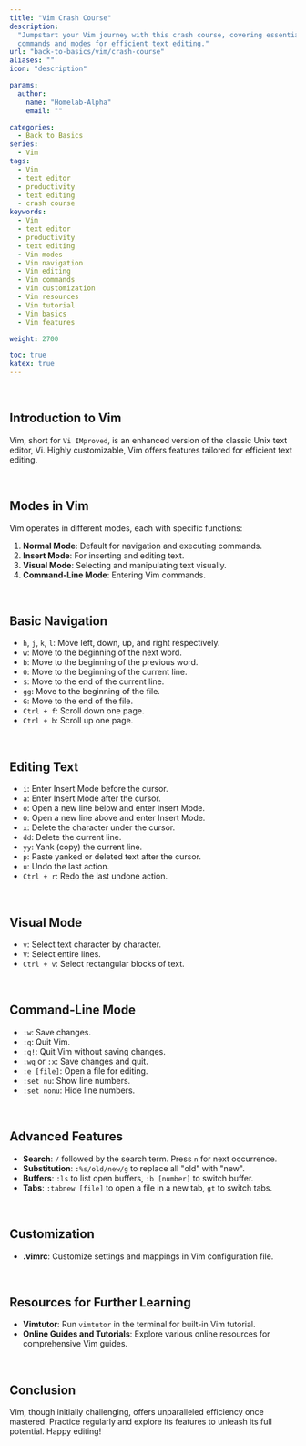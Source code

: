 ```yaml
---
title: "Vim Crash Course"
description:
  "Jumpstart your Vim journey with this crash course, covering essential
  commands and modes for efficient text editing."
url: "back-to-basics/vim/crash-course"
aliases: ""
icon: "description"

params:
  author:
    name: "Homelab-Alpha"
    email: ""

categories:
  - Back to Basics
series:
  - Vim
tags:
  - Vim
  - text editor
  - productivity
  - text editing
  - crash course
keywords:
  - Vim
  - text editor
  - productivity
  - text editing
  - Vim modes
  - Vim navigation
  - Vim editing
  - Vim commands
  - Vim customization
  - Vim resources
  - Vim tutorial
  - Vim basics
  - Vim features

weight: 2700

toc: true
katex: true
---
```


<br />

## Introduction to Vim

Vim, short for `Vi IMproved`, is an enhanced version of the classic Unix text
editor, Vi. Highly customizable, Vim offers features tailored for efficient text
editing.

<br />

## Modes in Vim

Vim operates in different modes, each with specific functions:

1. **Normal Mode**: Default for navigation and executing commands.
2. **Insert Mode**: For inserting and editing text.
3. **Visual Mode**: Selecting and manipulating text visually.
4. **Command-Line Mode**: Entering Vim commands.

<br />

## Basic Navigation

- `h`, `j`, `k`, `l`: Move left, down, up, and right respectively.
- `w`: Move to the beginning of the next word.
- `b`: Move to the beginning of the previous word.
- `0`: Move to the beginning of the current line.
- `$`: Move to the end of the current line.
- `gg`: Move to the beginning of the file.
- `G`: Move to the end of the file.
- `Ctrl + f`: Scroll down one page.
- `Ctrl + b`: Scroll up one page.

<br />

## Editing Text

- `i`: Enter Insert Mode before the cursor.
- `a`: Enter Insert Mode after the cursor.
- `o`: Open a new line below and enter Insert Mode.
- `O`: Open a new line above and enter Insert Mode.
- `x`: Delete the character under the cursor.
- `dd`: Delete the current line.
- `yy`: Yank (copy) the current line.
- `p`: Paste yanked or deleted text after the cursor.
- `u`: Undo the last action.
- `Ctrl + r`: Redo the last undone action.

<br />

## Visual Mode

- `v`: Select text character by character.
- `V`: Select entire lines.
- `Ctrl + v`: Select rectangular blocks of text.

<br />

## Command-Line Mode

- `:w`: Save changes.
- `:q`: Quit Vim.
- `:q!`: Quit Vim without saving changes.
- `:wq` or `:x`: Save changes and quit.
- `:e [file]`: Open a file for editing.
- `:set nu`: Show line numbers.
- `:set nonu`: Hide line numbers.

<br />

## Advanced Features

- **Search**: `/` followed by the search term. Press `n` for next occurrence.
- **Substitution**: `:%s/old/new/g` to replace all "old" with "new".
- **Buffers**: `:ls` to list open buffers, `:b [number]` to switch buffer.
- **Tabs**: `:tabnew [file]` to open a file in a new tab, `gt` to switch tabs.

<br />

## Customization

- **.vimrc**: Customize settings and mappings in Vim configuration file.

<br />

## Resources for Further Learning

- **Vimtutor**: Run `vimtutor` in the terminal for built-in Vim tutorial.
- **Online Guides and Tutorials**: Explore various online resources for
  comprehensive Vim guides.

<br />

## Conclusion

Vim, though initially challenging, offers unparalleled efficiency once mastered.
Practice regularly and explore its features to unleash its full potential. Happy
editing!
